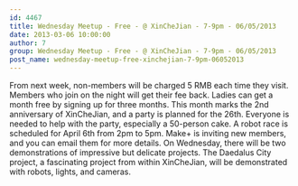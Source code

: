 ```yaml
---
id: 4467
title: Wednesday Meetup - Free - @ XinCheJian - 7-9pm - 06/05/2013
date: 2013-03-06 10:00:00
author: 7
group: Wednesday Meetup - Free - @ XinCheJian - 7-9pm - 06/05/2013
post_name: wednesday-meetup-free-xinchejian-7-9pm-06052013
---
```


From next week, non-members will be charged 5 RMB each time they visit. Members who join on the night will get their fee back. Ladies can get a month free by signing up for three months. This month marks the 2nd anniversary of XinCheJian, and a party is planned for the 26th.  Everyone is needed to help with the party, especially a 50-person cake.  A robot race is scheduled for April 6th from 2pm to 5pm. Make+ is inviting new members, and you can email them for more details. On Wednesday, there will be two demonstrations of impressive but delicate projects. The Daedalus City project, a fascinating project from within XinCheJian, will be demonstrated with robots, lights, and cameras.